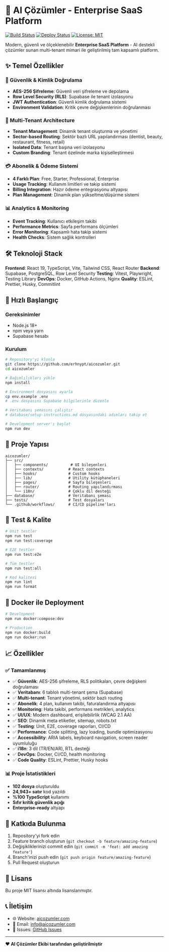 # 🚀 AI Çözümler - Enterprise SaaS Platform

[![Build Status](https://github.com/erhnypt/aicozumler/actions/workflows/ci.yml/badge.svg)](https://github.com/erhnypt/aicozumler/actions/workflows/ci.yml)
[![Deploy Status](https://github.com/erhnypt/aicozumler/actions/workflows/cd.yml/badge.svg)](https://github.com/erhnypt/aicozumler/actions/workflows/cd.yml)
[![License: MIT](https://img.shields.io/badge/License-MIT-yellow.svg)](https://opensource.org/licenses/MIT)

Modern, güvenli ve ölçeklenebilir **Enterprise SaaS Platform** - AI destekli çözümler sunan multi-tenant mimari ile geliştirilmiş tam kapsamlı platform.

## ✨ Temel Özellikler

### 🔐 Güvenlik & Kimlik Doğrulama
- **AES-256 Şifreleme**: Güvenli veri şifreleme ve depolama
- **Row Level Security (RLS)**: Supabase ile tenant izolasyonu
- **JWT Authentication**: Güvenli kimlik doğrulama sistemi
- **Environment Validation**: Kritik çevre değişkenlerinin doğrulanması

### 🏢 Multi-Tenant Architecture
- **Tenant Management**: Dinamik tenant oluşturma ve yönetimi
- **Sector-based Routing**: Sektör bazlı URL yapılandırması (dentist, beauty, restaurant, fitness, retail)
- **Isolated Data**: Tenant başına veri izolasyonu
- **Custom Branding**: Tenant özelinde marka kişiselleştirmesi

### 💳 Abonelik & Ödeme Sistemi
- **4 Farklı Plan**: Free, Starter, Professional, Enterprise
- **Usage Tracking**: Kullanım limitleri ve takip sistemi
- **Billing Integration**: Hazır ödeme entegrasyonu altyapısı
- **Plan Management**: Dinamik plan yükseltme/düşürme sistemi

### 📊 Analytics & Monitoring
- **Event Tracking**: Kullanıcı etkileşim takibi
- **Performance Metrics**: Sayfa performans ölçümleri
- **Error Monitoring**: Kapsamlı hata takip sistemi
- **Health Checks**: Sistem sağlık kontrolleri

## 🛠️ Teknoloji Stack

**Frontend**: React 19, TypeScript, Vite, Tailwind CSS, React Router
**Backend**: Supabase, PostgreSQL, Row Level Security
**Testing**: Vitest, Playwright, Testing Library
**DevOps**: Docker, GitHub Actions, Nginx
**Quality**: ESLint, Prettier, Husky, Commitlint

## 🚀 Hızlı Başlangıç

### Gereksinimler
- Node.js 18+
- npm veya yarn
- Supabase hesabı

### Kurulum

```bash
# Repository'yi klonla
git clone https://github.com/erhnypt/aicozumler.git
cd aicozumler

# Bağımlılıkları yükle
npm install

# Environment dosyasını ayarla
cp env.example .env
# .env dosyasını Supabase bilgilerinle düzenle

# Veritabanı şemasını çalıştır
# database/setup-instructions.md dosyasındaki adımları takip et

# Development server'ı başlat
npm run dev
```

## 📁 Proje Yapısı

```
aicozumler/
├── src/
│   ├── components/          # UI bileşenleri
│   ├── contexts/           # React contexts
│   ├── hooks/              # Custom hooks
│   ├── lib/                # Utility kütüphaneleri
│   ├── pages/              # Sayfa bileşenleri
│   ├── router/             # Routing yapılandırması
│   └── i18n/               # Çoklu dil desteği
├── database/               # Veritabanı şeması
├── tests/                  # Test dosyaları
└── .github/workflows/      # CI/CD pipeline'ları
```

## 🧪 Test & Kalite

```bash
# Unit testler
npm run test
npm run test:coverage

# E2E testler  
npm run test:e2e

# Tüm testler
npm run test:all

# Kod kalitesi
npm run lint
npm run format
```

## 🐳 Docker ile Deployment

```bash
# Development
npm run docker:compose:dev

# Production
npm run docker:build
npm run docker:run
```

## 📈 Özellikler

### ✅ Tamamlanmış
- ✅ **Güvenlik**: AES-256 şifreleme, RLS politikaları, çevre değişkeni doğrulaması
- ✅ **Veritabanı**: 6 tablolı multi-tenant şema (Supabase)
- ✅ **Multi-tenant**: Tenant yönetimi, sektör bazlı routing
- ✅ **Abonelik**: 4 plan, kullanım takibi, faturalandırma altyapısı
- ✅ **Monitoring**: Hata takibi, performans metrikleri, analytics
- ✅ **UI/UX**: Modern dashboard, erişilebilirlik (WCAG 2.1 AA)
- ✅ **SEO**: Dinamik meta etiketler, sitemap, robots.txt
- ✅ **Testing**: Unit, E2E, coverage raporları, CI/CD
- ✅ **Performance**: Code splitting, lazy loading, bundle optimizasyonu
- ✅ **Accessibility**: ARIA labels, keyboard navigation, screen reader uyumluluğu
- ✅ **i18n**: 3 dil (TR/EN/AR), RTL desteği
- ✅ **DevOps**: Docker, CI/CD, health monitoring
- ✅ **Code Quality**: ESLint, Prettier, Husky hooks

### 📊 Proje İstatistikleri
- **102 dosya** oluşturuldu
- **24,943+ satır** kod yazıldı
- **%100 TypeScript** kullanımı
- **Sıfır kritik güvenlik açığı**
- **Enterprise-ready** altyapı

## 🤝 Katkıda Bulunma

1. Repository'yi fork edin
2. Feature branch oluşturun (`git checkout -b feature/amazing-feature`)
3. Değişikliklerinizi commit edin (`git commit -m 'feat: add amazing feature'`)
4. Branch'inizi push edin (`git push origin feature/amazing-feature`)
5. Pull Request oluşturun

## 📄 Lisans

Bu proje MIT lisansı altında lisanslanmıştır.

## 📞 İletişim

- 🌐 Website: [aicozumler.com](https://aicozumler.com)
- 📧 Email: info@aicozumler.com
- 🐛 Issues: [GitHub Issues](https://github.com/erhnypt/aicozumler/issues)

---

**❤️ AI Çözümler Ekibi tarafından geliştirilmiştir**

